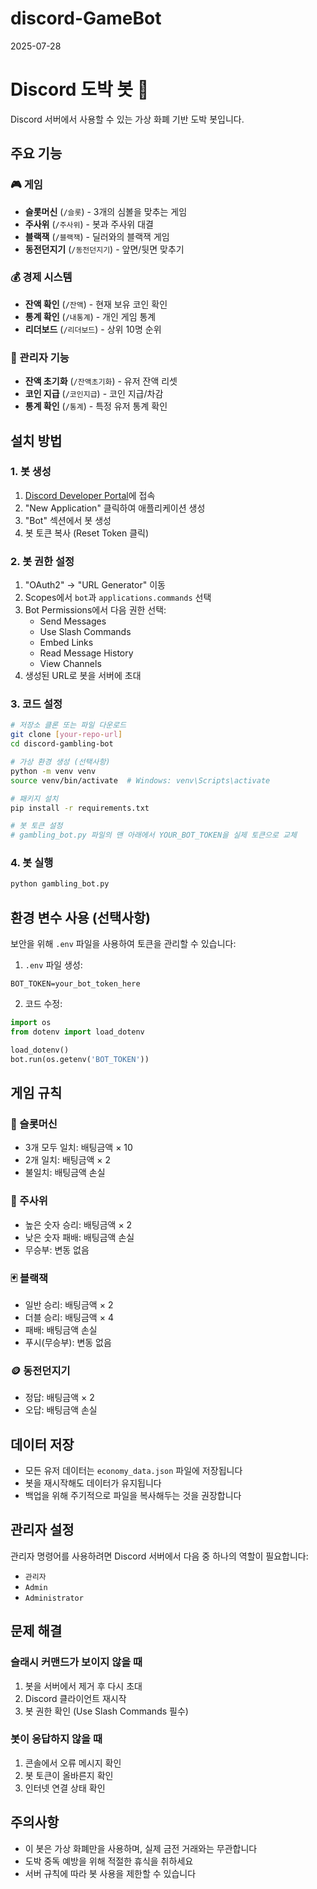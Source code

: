 # discord-GameBot
2025-07-28
# Discord 도박 봇 🎰

Discord 서버에서 사용할 수 있는 가상 화폐 기반 도박 봇입니다.

## 주요 기능

### 🎮 게임
- **슬롯머신** (`/슬롯`) - 3개의 심볼을 맞추는 게임
- **주사위** (`/주사위`) - 봇과 주사위 대결
- **블랙잭** (`/블랙잭`) - 딜러와의 블랙잭 게임
- **동전던지기** (`/동전던지기`) - 앞면/뒷면 맞추기

### 💰 경제 시스템
- **잔액 확인** (`/잔액`) - 현재 보유 코인 확인
- **통계 확인** (`/내통계`) - 개인 게임 통계
- **리더보드** (`/리더보드`) - 상위 10명 순위

### 🔧 관리자 기능
- **잔액 초기화** (`/잔액초기화`) - 유저 잔액 리셋
- **코인 지급** (`/코인지급`) - 코인 지급/차감
- **통계 확인** (`/통계`) - 특정 유저 통계 확인

## 설치 방법

### 1. 봇 생성
1. [Discord Developer Portal](https://discord.com/developers/applications)에 접속
2. "New Application" 클릭하여 애플리케이션 생성
3. "Bot" 섹션에서 봇 생성
4. 봇 토큰 복사 (Reset Token 클릭)

### 2. 봇 권한 설정
1. "OAuth2" → "URL Generator" 이동
2. Scopes에서 `bot`과 `applications.commands` 선택
3. Bot Permissions에서 다음 권한 선택:
   - Send Messages
   - Use Slash Commands
   - Embed Links
   - Read Message History
   - View Channels
4. 생성된 URL로 봇을 서버에 초대

### 3. 코드 설정
```bash
# 저장소 클론 또는 파일 다운로드
git clone [your-repo-url]
cd discord-gambling-bot

# 가상 환경 생성 (선택사항)
python -m venv venv
source venv/bin/activate  # Windows: venv\Scripts\activate

# 패키지 설치
pip install -r requirements.txt

# 봇 토큰 설정
# gambling_bot.py 파일의 맨 아래에서 YOUR_BOT_TOKEN을 실제 토큰으로 교체
```

### 4. 봇 실행
```bash
python gambling_bot.py
```

## 환경 변수 사용 (선택사항)

보안을 위해 `.env` 파일을 사용하여 토큰을 관리할 수 있습니다:

1. `.env` 파일 생성:
```env
BOT_TOKEN=your_bot_token_here
```

2. 코드 수정:
```python
import os
from dotenv import load_dotenv

load_dotenv()
bot.run(os.getenv('BOT_TOKEN'))
```

## 게임 규칙

### 🎰 슬롯머신
- 3개 모두 일치: 배팅금액 × 10
- 2개 일치: 배팅금액 × 2
- 불일치: 배팅금액 손실

### 🎲 주사위
- 높은 숫자 승리: 배팅금액 × 2
- 낮은 숫자 패배: 배팅금액 손실
- 무승부: 변동 없음

### 🃏 블랙잭
- 일반 승리: 배팅금액 × 2
- 더블 승리: 배팅금액 × 4
- 패배: 배팅금액 손실
- 푸시(무승부): 변동 없음

### 🪙 동전던지기
- 정답: 배팅금액 × 2
- 오답: 배팅금액 손실

## 데이터 저장

- 모든 유저 데이터는 `economy_data.json` 파일에 저장됩니다
- 봇을 재시작해도 데이터가 유지됩니다
- 백업을 위해 주기적으로 파일을 복사해두는 것을 권장합니다

## 관리자 설정

관리자 명령어를 사용하려면 Discord 서버에서 다음 중 하나의 역할이 필요합니다:
- `관리자`
- `Admin`
- `Administrator`

## 문제 해결

### 슬래시 커맨드가 보이지 않을 때
1. 봇을 서버에서 제거 후 다시 초대
2. Discord 클라이언트 재시작
3. 봇 권한 확인 (Use Slash Commands 필수)

### 봇이 응답하지 않을 때
1. 콘솔에서 오류 메시지 확인
2. 봇 토큰이 올바른지 확인
3. 인터넷 연결 상태 확인

## 주의사항

- 이 봇은 가상 화폐만을 사용하며, 실제 금전 거래와는 무관합니다
- 도박 중독 예방을 위해 적절한 휴식을 취하세요
- 서버 규칙에 따라 봇 사용을 제한할 수 있습니다
